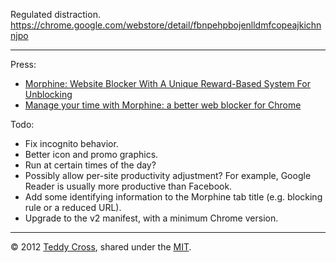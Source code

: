 Regulated distraction. https://chrome.google.com/webstore/detail/fbnpehpbojenlldmfcopeajkichnnjpo

---

Press:

* [Morphine: Website Blocker With A Unique Reward-Based System For Unblocking](http://www.addictivetips.com/web/morphine-chrome-website-blocker-with-unique-reward-based-unblocking/)
* [Manage your time with Morphine: a better web blocker for Chrome](http://www.freewaregenius.com/2012/06/20/manage-your-time-with-morphine-a-better-web-blocker-for-chrome/)

Todo:

* Fix incognito behavior.
* Better icon and promo graphics.
* Run at certain times of the day?
* Possibly allow per-site productivity adjustment? For example, Google Reader is usually more productive than Facebook.
* Add some identifying information to the Morphine tab title (e.g. blocking rule or a reduced URL).
* Upgrade to the v2 manifest, with a minimum Chrome version.

---

© 2012 [Teddy Cross](http://tkaz.ec), shared under the [MIT](http://www.opensource.org/licenses/MIT).